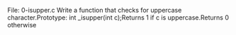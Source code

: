 File: 0-isupper.c Write a function that checks for uppercase character.Prototype: int _isupper(int c);Returns 1 if c is uppercase.Returns 0 otherwise
